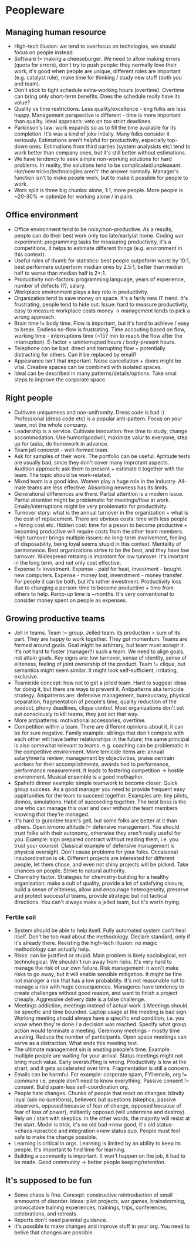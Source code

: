 # Peopleware

## Managing human resource

*  High-tech illusion: we tend to overfocus on techologies, we should focus on people instead.
*  Software != making a cheeseburger. We need to allow making errors (quota for errors), don't try to push people: they normally love their work, it's good when people are unique, different roles are important (e.g. catalyst role), make time for thinking / study new stuff (both you and team).
*  Don't stick to tight schedule extra-working hours (overtime). Overtime can bring only short-term benefits. Does the schedule really have its value?
*  Quality vs time restrictions. Less quality/excellence - eng folks are less happy. Management perspective is different - time is more important than quality. Ideal approach: veto on too strict deadlines.
*  Parkinson's law: work expands so as to fill the time available for its completion. It's was a kind of joke intially. Many folks consider it seriously. Estimations aren't helpful for productivity, especially top-down ones. Estimations from third parties (system analysists etc) tend to work better than company ones, but it's still better without estimations. 
*  We have tendency to seek simple non-working solutions for hard problems. In reality, the solutions tend to be complicated/unpleasant. Hot/new tricks/technologies aren't' the answer normally. Manager's function isn't to make people work, but to make it possible for people to work.
*  Work split is three big chunks: alone, 1:1, more people. More people is ~20-30% -> optimize for working alone / in pairs.

## Office environment

*  Office environment tend to be noisy/non-productive. As a results, people can do their best work only too late/early/at home. Coding war experiment: programming tasks for measuring productivity, it's a competitions, it helps to estimate different things (e.g. environment in this context). 
*  Useful rules of thumb for statistics: best people outpeform worst by 10:1, best performers outperform median ones by 2.5:1, better than median half to worse than median half is 2+:1.
*  Productivity non-factors: programming language, years of experience, number of defects (?), salary.
*  Workplace environment plays a key role in productivity.
*  Organizatios tend to save money on space. It's a fairly new IT trend. It's frustrating, people tend to hide out. Issue: hard to measure productivity, easy to measure workplace costs money -> management tends to pick a wrong approach.
*  Brain time != body time. Flow is important, but it's hard to achieve / easy to break. Endless no-flow is frustrating. Time accouting based on flow, working time - interruptions time (~15? min to reach the flow after the interruption). E-factor = uninterrupted hours / body-present hours.  
*  Telephone can be bad: direct and iterrupting flow + potentially distracting for others. Can it be replaced by email?
*  Appearance isn't that important. Noise cancellation + doors might be vital. Creative spaces can be combined with isolated spaces.
*  Ideal can be described in many patterns/details/options. Take smal steps to improve the corporate space.

## Right people

*  Cultivate uniqueness and non-unifromity. Dress code is bad :) Professional (dress code etc) is a popular anti-pattern. Focus on your team, not the whole company.
*  Leadership is a service. Cultivate innovation: free time to study, change accommodation. Use humor/goodwill, maximize valur to everyone, step up for tasks, do homework in advance.
*  Team jell concerpt - well-formed team.
*  Ask for samples of their work. The portfolio can be useful. Aptitude tests are usually bad, since they don't cover many improtant aspects. Audition approach: ask them to present + estimate it together with the team. The topic should be work-related.
*  Mixed team is a good idea. Women play a huge role in the industry. All-male teams are less effective. Absorbing newness has its limits.
*  Generational differences are there. Partial attention is a modern issue. Partial attention might be problematic for meetings/flow at work. Emails/interruptions might be very problematic for productivity.
*  Turnover story: what is the annual turnover in the organization + what is the cost of replacement. There are obvious costs: time with less people + hiring cost etc. Hidden cost: time for a peson to become productive + becoming productive will require costs from the other team members. High turnover brings multiple issues: no long-term involvement, feeling of disposability, being loyal seems stupid in this context. Mentality of permanence.  Best organizations strive to be the best, and they have low turnover. Widespread retraing is improtant for low tunrover. It's imortant in the long term, and not only cost effective.
*  Expense != investment. Expense - paid for heat, investment - bought new computers. Expense - money lost, invenstment - money transfer. For people it can be both, but it's rather investment. Productivity loss due to changing a person: time to become productive + time from others to help. Ramp-up time is ~months. It's very conventional to consider money spent on people as expenses.

## Growing productive teams

*  Jell in teams. Team != group. Jelled team: its production > sum of its part. They are happy to work together. They got momentum. Teams are formed around goals. Goal might be arbitrary, but team must accept it. It's not hard to foster (manager?) such a team. We need to align goals, not attain goals. Key signs are: low turnover, sense of identity, sense of eliteness, feeling of joint ownership of the product. Team != clique, but semantics might seem similar. It might look self-sufficient, irritating, exclusive.
*  Teamicide concept: how not to get a jelled team. Hard to suggest ideas for doing it, but there are ways to prevent it. Antipatterns aka temicide strategy. Anipatterns are: defensive management, bureaucracy, physical separation, fragmentation of people's time, quality reduction of the product, phony deadlines, clique control. Most organizations don't set out consciously to kill teams, they just act that way.
*  More antipatterns: motivational accessories, overtime.
*  Competition within a team. There are different opinions about it, it can be for sure negative. Family example: siblings that don't compete with each other will have better relationships in the future; the same principal is also somewhat relevant to teams. e.g. coaching can be problematic in the competitive environment. More temicide items are: annual salary/merits review, management by objectivities, praise centrain workers for their accomplishments, awards tied to performance, performance measurement.  It leads to fostering competition -> hostile environment. Musical ensemble is a good methaphor.
*  Spahetti dinner example: simple teamwork to become closer. Quick group success. As a good manager you need to provide frequent easy oppirtunities for the team to succeed together. Examples are: tiny pilots, demos, simulations. Habit of succeeding together. The best boss is the one who can manage this over and oevr without the team members knowing that they're managed.
*  It's hard to gurantee team's gell, but some folks are better at it than others. Open kimono attitude != defensive management. You should trust folks with their autonomy, otherwise they aren't really useful for you. Example: sign prepared contract without reading them, i.e. you trust your counsel. Classical example of defensive management is physical oversight. Don't cause problems for your folks. Occaisonal insubordination is ok. Different projects are interested for different people, let them chose, and even not shiny projects will be picked. Take chances on people. Strive to natural authority.
*  Chemistry factor. Strategies for chemistry-building for a healthy organization: make a cult of quality, provide a lot of satisfying closure, build a sense of eliteness, allow and encourage heterogeneity, preserve and protect successful teams, provide strategic but not tactical directions. You can't always make a jelled team, but it's worth trying.

### Fertile soil

*  System should be able to help itself. Fully automated system can't heal itself. Don't be too mad about the methodology. Declare standard, only if it's already there. Revisting the high-tech illusion: no magic methodology can actually help.
*  Risks: can be justified or stupid. Main problem is likely sociological, not technological. We shouldn't run away from risks. It's very hard to manage the risk of our own failure. Risk management: it won't make risks to go away, but it will enable sensible mitigation. It might be fine not manager a risk that has a low probability. It's not reasonable not to manage a risk with huge consequences. Manageres have tendency to create challenges without good reason, and want to finish a project cheaply. Aggressive delivery date is a false challenge.
*  Meetings addiction, meetings instead of actual work :) Meetings should be specific and time bounded. Laptop usage at the meeting is bad sign. Working meeting should always have a specific end condition, i.e. you know when they're done / a decision was reached. Specify what group action would terminate a meeting. Ceremony meetings - mostly time wasting. Reduce the number of participants. Open space meetings can serve as a distraction. What ends this meeting test.
*  The ultimate management sin is wasting people's time. Example: multiple people are waiting for your arrival.  Status meetings might not bring much value. Early overstuffing is wrong. Productivity is low at the strart, and it gets accelerated over time. Fragmentation is still a concern. 
*  Emails can be harmful. For example: corporate spam, FYI emails, org != commune i.e. people don't need to know everything. Passive consent != consent. Build spam-less self-coordination org.
*  People hate changes. Chunks of people that react on changes: blindly loyal (ask no questions), believers but questions (skeptics, passive observers, opposed because of fear of change, opposed because of fear of loss of power), militantly opposed (will undermine and destroy).  Rely on / start with skeptics. In the other words, the majority will resist at the start. Model is trick, it's no old bad->new good, it's old status->chaos->practice and integration->new status quo. People must feel safe to make the change possible.
*  Learning is critical in orgs. Learning is limited by an ability to keep its people. It's important to find time for learning. 
*  Building a community is important. It won't happen on the job, it had to be made. Good community -> better people keeping/retention.

## It's supposed to be fun

*  Some chaos is fine. Concept: constructive reintroduction of small ammounts of disorder. Ideas: pilot projects, war games, brainstorming, provocatove training experiences, trainings, trips, conferences, celebrations, and retreats.
*  Reports don't need parental guidance. 
*  It's possible to make changes and improve stuff in your org. You need to belive that changes are possible.
